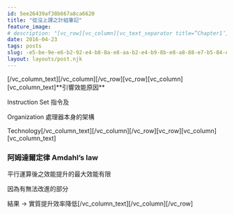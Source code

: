 ```yaml
---
id: 5ee26439af38b667a8ca6620
title: "從沒上課之計組筆記"
feature_image:
# description: "[vc_row][vc_column][vc_text_separator title=”Chapter1″][vc_column_text]相對效能 : (效能A\執行時間A) / (效能B\執行時間B)Response time…"
date: 2016-04-23
tags: posts
slug: -e5-be-9e-e6-b2-92-e4-b8-8a-e8-aa-b2-e4-b9-8b-e8-a8-88-e7-b5-84-e7-ad-86-e8-a8-98
layout: layouts/post.njk
---
```


<!-- 相對效能 : (效能A\\執行時間A) / (效能B\\執行時間B)
Response time 一份工作從開始到結束的完整時間
Throughput Response time中的總工作量
instruction no. ：指令個數。
Instruction Set指令集特性 …… RISC vs. SISC
CPI ：clocks per instruction (每個指令所需的週期數)
clock cycle time：每個週期所需的時間
clock rate ：clock cycle time的倒數
CPU excecution time=Instruection count_CPI_Clock cycle time

CPU excecution time=Instruection count\*CPI/Clock rate

平行計算 – 將工作切分處裡 (降低Response time)\*\*執行效能計算\*\*

* CPU執行時間 = CPU clock週期 \* clock週期時間
* CPU執行時間 = 程式執行週期 / 時脈
* CPU執行時間 = CPI \* instructions 數量 / 時脈

CPU clock cycle = 程式的instructions \* 每個instruction平均clock週期

平均clock週期

![](/img/content/images/-e5-be-9e-e6-b2-92-e4-b8-8a-e8-aa-b2-e4-b9-8b-e8-a8-88-e7-b5-84-e7-ad-86-e8-a8-98/16694361591_057f58c84c_o.jpg)\[/vc\_column\_text\]\[/vc\_column\]\[/vc\_row\]\[vc\_row\]\[vc\_column\]\[vc\_column\_text\]

<table style="height: 115px;" width="548"><tbody><tr style="height: 24px;"><td style="width: 266px; height: 24px;">效能組件</td><td style="width: 266px; height: 24px;">單位</td></tr><tr style="height: 24px;"><td style="width: 266px; height: 24px;">CPU 執行時間</td><td style="width: 266px; height: 24px;">秒/單位程式</td></tr><tr style="height: 24px;"><td style="width: 266px; height: 24px;">CPI</td><td style="width: 266px; height: 24px;">指令平均clock週期</td></tr><tr style="height: 24px;"><td style="width: 266px; height: 24px;">Clock 週期時間</td><td style="width: 266px; height: 24px;">秒/單位clock週期</td></tr></tbody></table> -->

\[/vc\_column\_text\]\[/vc\_column\]\[/vc\_row\]\[vc\_row\]\[vc\_column\]\[vc\_column\_text\]\*\*引響效能原因\*\*

Instruction Set 指令及

Organization 處理器本身的架構

Technology\[/vc\_column\_text\]\[/vc\_column\]\[/vc\_row\]\[vc\_row\]\[vc\_column\]\[vc\_column\_text\]

### 阿姆達爾定律 Amdahl’s law

平行運算後之效能提升的最大效能有限

因為有無法改進的部分

結果 -> 實質提升效率降低\[/vc\_column\_text\]\[/vc\_column\]\[/vc\_row\]
